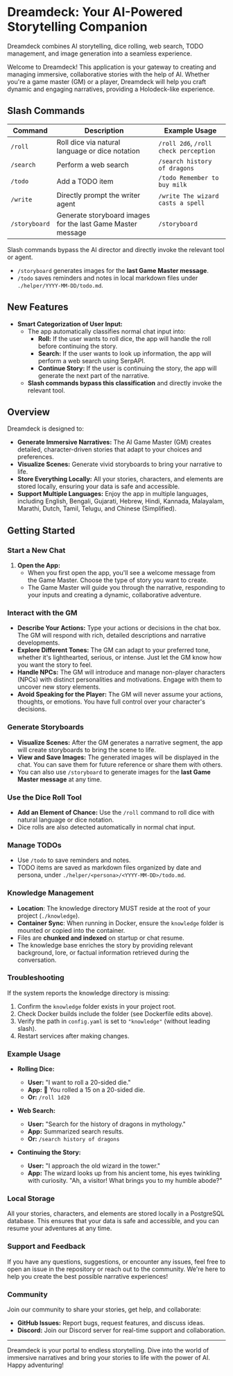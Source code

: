 # Dreamdeck: Your AI-Powered Storytelling Companion

Dreamdeck combines AI storytelling, dice rolling, web search, TODO management, and image generation into a seamless experience.

Welcome to Dreamdeck! This application is your gateway to creating and managing immersive, collaborative stories with the help of AI. Whether you're a game master (GM) or a player, Dreamdeck will help you craft dynamic and engaging narratives, providing a Holodeck-like experience.

## Slash Commands

| Command        | Description                                                      | Example Usage                                  |
|----------------|------------------------------------------------------------------|------------------------------------------------|
| `/roll`        | Roll dice via natural language or dice notation                  | `/roll 2d6`, `/roll check perception`          |
| `/search`      | Perform a web search                                             | `/search history of dragons`                   |
| `/todo`        | Add a TODO item                                                  | `/todo Remember to buy milk`                   |
| `/write`       | Directly prompt the writer agent                                 | `/write The wizard casts a spell`              |
| `/storyboard`  | Generate storyboard images for the last Game Master message      | `/storyboard`                                 |

Slash commands bypass the AI director and directly invoke the relevant tool or agent.
- `/storyboard` generates images for the **last Game Master message**.
- `/todo` saves reminders and notes in local markdown files under `./helper/YYYY-MM-DD/todo.md`.

## New Features

- **Smart Categorization of User Input:**
  - The app automatically classifies normal chat input into:
    - **Roll:** If the user wants to roll dice, the app will handle the roll before continuing the story.
    - **Search:** If the user wants to look up information, the app will perform a web search using SerpAPI.
    - **Continue Story:** If the user is continuing the story, the app will generate the next part of the narrative.
  - **Slash commands bypass this classification** and directly invoke the relevant tool.

## Overview

Dreamdeck is designed to:
- **Generate Immersive Narratives:** The AI Game Master (GM) creates detailed, character-driven stories that adapt to your choices and preferences.
- **Visualize Scenes:** Generate vivid storyboards to bring your narrative to life.
- **Store Everything Locally:** All your stories, characters, and elements are stored locally, ensuring your data is safe and accessible.
- **Support Multiple Languages:** Enjoy the app in multiple languages, including English, Bengali, Gujarati, Hebrew, Hindi, Kannada, Malayalam, Marathi, Dutch, Tamil, Telugu, and Chinese (Simplified).

## Getting Started

### Start a New Chat

1. **Open the App:**
   - When you first open the app, you'll see a welcome message from the Game Master. Choose the type of story you want to create.
   - The Game Master will guide you through the narrative, responding to your inputs and creating a dynamic, collaborative adventure.

### Interact with the GM

- **Describe Your Actions:** Type your actions or decisions in the chat box. The GM will respond with rich, detailed descriptions and narrative developments.
- **Explore Different Tones:** The GM can adapt to your preferred tone, whether it's lighthearted, serious, or intense. Just let the GM know how you want the story to feel.
- **Handle NPCs:** The GM will introduce and manage non-player characters (NPCs) with distinct personalities and motivations. Engage with them to uncover new story elements.
- **Avoid Speaking for the Player:** The GM will never assume your actions, thoughts, or emotions. You have full control over your character's decisions.

### Generate Storyboards

- **Visualize Scenes:** After the GM generates a narrative segment, the app will create storyboards to bring the scene to life.
- **View and Save Images:** The generated images will be displayed in the chat. You can save them for future reference or share them with others.
- You can also use `/storyboard` to generate images for the **last Game Master message** at any time.

### Use the Dice Roll Tool

- **Add an Element of Chance:** Use the `/roll` command to roll dice with natural language or dice notation.
- Dice rolls are also detected automatically in normal chat input.

### Manage TODOs

- Use `/todo` to save reminders and notes.
- TODO items are saved as markdown files organized by date and persona, under `./helper/<persona>/<YYYY-MM-DD>/todo.md`.

### Knowledge Management

- **Location**: The knowledge directory MUST reside at the root of your project (`./knowledge`). 
- **Container Sync**: When running in Docker, ensure the `knowledge` folder is mounted or copied into the container.
- Files are **chunked and indexed** on startup or chat resume.
- The knowledge base enriches the story by providing relevant background, lore, or factual information retrieved during the conversation.

### Troubleshooting
If the system reports the knowledge directory is missing:
1. Confirm the `knowledge` folder exists in your project root.
2. Check Docker builds include the folder (see Dockerfile edits above).
3. Verify the path in `config.yaml` is set to `"knowledge"` (without leading slash).
4. Restart services after making changes.

### Example Usage

- **Rolling Dice:**
  - **User:** "I want to roll a 20-sided die."
  - **App:** 🎲 You rolled a 15 on a 20-sided die.
  - **Or:** `/roll 1d20`

- **Web Search:**
  - **User:** "Search for the history of dragons in mythology."
  - **App:** Summarized search results.
  - **Or:** `/search history of dragons`

- **Continuing the Story:**
  - **User:** "I approach the old wizard in the tower."
  - **App:** The wizard looks up from his ancient tome, his eyes twinkling with curiosity. "Ah, a visitor! What brings you to my humble abode?"

### Local Storage

All your stories, characters, and elements are stored locally in a PostgreSQL database. This ensures that your data is safe and accessible, and you can resume your adventures at any time.

### Support and Feedback

If you have any questions, suggestions, or encounter any issues, feel free to open an issue in the repository or reach out to the community. We're here to help you create the best possible narrative experiences!

### Community

Join our community to share your stories, get help, and collaborate:
- **GitHub Issues:** Report bugs, request features, and discuss ideas.
- **Discord:** Join our Discord server for real-time support and collaboration.

---

Dreamdeck is your portal to endless storytelling. Dive into the world of immersive narratives and bring your stories to life with the power of AI. Happy adventuring!
